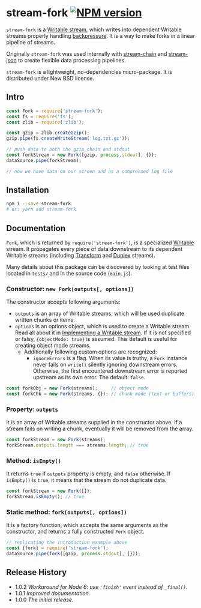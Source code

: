# stream-fork [![NPM version][npm-img]][npm-url]

[npm-img]: https://img.shields.io/npm/v/stream-fork.svg
[npm-url]: https://npmjs.org/package/stream-fork

`stream-fork` is a [Writable stream](https://nodejs.org/api/stream.html#stream_writable_streams), which writes into dependent Writable streams properly handling [backpressure](https://nodejs.org/en/docs/guides/backpressuring-in-streams/). It is a way to make forks in a linear pipeline of streams.

Originally `stream-fork` was used internally with [stream-chain](https://www.npmjs.com/package/stream-chain) and [stream-json](https://www.npmjs.com/package/stream-json) to create flexible data processing pipelines.

`stream-fork` is a lightweight, no-dependencies micro-package. It is distributed under New BSD license.

## Intro

```js
const Fork = require('stream-fork');
const fs = require('fs');
const zlib = require('zlib');

const gzip = zlib.createGzip();
gzip.pipe(fs.createWriteStream('log.txt.gz'));

// push data to both the gzip chain and stdout
const forkStream = new Fork([gzip, process.stdout], {});
dataSource.pipe(forkStream);

// now we have data on our screen and as a compressed log file
```

## Installation

```bash
npm i --save stream-fork
# or: yarn add stream-fork
```

## Documentation

`Fork`, which is returned by `require('stream-fork')`, is a specialized [Writable](https://nodejs.org/api/stream.html#stream_class_stream_writable) stream. It propagates every piece of data downstream to its dependent Writable streams (including [Transform](https://nodejs.org/api/stream.html#stream_class_stream_transform) and [Duplex](https://nodejs.org/api/stream.html#stream_class_stream_duplex) streams).

Many details about this package can be discovered by looking at test files located in `tests/` and in the source code (`main.js`).

### Constructor: `new Fork(outputs[, options])`

The constructor accepts following arguments:

* `outputs` is an array of Writable streams, which will be used duplicate written chunks or items.
* `options` is an options object, which is used to create a Writable stream. Read all about it in [Implementing a Writable stream](https://nodejs.org/api/stream.html#stream_implementing_a_writable_stream). If it is not specified or falsy, `{objectMode: true}` is assumed. This default is useful for creating object mode streams.
  * Additionally following custom options are recognized:
    * `ignoreErrors` is a flag. When its value is truthy, a `Fork` instance never fails on `write()` silently ignoring downstream errors. Otherwise, the first encountered downstream error is reported upstream as its own error. The default: `false`.

```js
const forkObj = new Fork(streams);     // object mode
const forkChk = new Fork(streams, {}); // chunk mode (text or buffers)
```

### Property: `outputs`

It is an array of Writable streams supplied in the constructor above. If a stream fails on writing a chunk, eventually it will be removed from the array.

```js
const forkStream = new Fork(streams);
forkStream.outputs.length === streams.length; // true
```

### Method: `isEmpty()`

It returns `true` if `outputs` property is empty, and `false` otherwise. If `isEmpty()` is `true`, it means that the stream do not duplicate data.

```js
const forkStream = new Fork([]);
forkStream.isEmpty(); // true
```

### Static method: `fork(outputs[, options])`

It is a factory function, which accepts the same arguments as the constructor, and returns a fully constructed `Fork` object.

```js
// replicating the introduction example above
const {fork} = require('stream-fork');
dataSource.pipe(fork([gzip, process.stdout], {}));
```

## Release History

- 1.0.2 *Workaround for Node 6: use `'finish'` event instead of `_final()`.*
- 1.0.1 *Improved documentation.*
- 1.0.0 *The initial release.*
